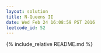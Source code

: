 ```yaml
---
layout: solution
title: N-Queens II
date: Wed Feb 24 16:08:59 PST 2016
leetcode_id: 52
---
```

{% include_relative README.md %}
